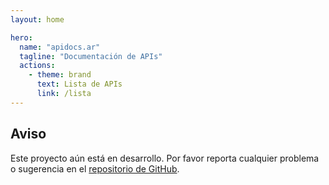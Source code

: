 ```yaml
---
layout: home

hero:
  name: "apidocs.ar"
  tagline: "Documentación de APIs"
  actions:
    - theme: brand
      text: Lista de APIs
      link: /lista
---
```


## Aviso

Este proyecto aún está en desarrollo. Por favor reporta cualquier problema o sugerencia en el [repositorio de GitHub](https://github.com/enzonotario/apidocs.ar/issues).
